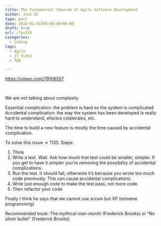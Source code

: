 ```yaml
---
title: The fundamental theorem of Agile Software Development
author: Jose OC
type: post
date: 2016-01-01T00:00:00+00:00
draft: true
url: /?p=524
categories:
  - Coding
tags:
  - Agile
  - IT Video
  - TDD

---
```

<https://vimeo.com/79106557>

&nbsp;

We are not talking about complexity

Essential complication: the problem is hard so the system is complicated Accidental complication: the way the system has been developed is really hard to understand, efectos colaterales, etc.

The time to build a new feature is mostly the time caused by accidental complication.

To solve this issue -> TDD. Steps:

  1. Think
  2. Write a test. Wait. Ask how much that test could be smaller, simpler. If you get to have it simpler you&#8217;re removing the possibility of accidental complications.
  3. Run the test. It should fail, otherwise ti&#8217;s because you wrote too much code previously. This can cause accidental complications.
  4. Write just enough code to make the test pass, not more code.
  5. Then refactor your code.

Finally I think he says that we cannot use scrum but XP (extreme programming)

Recommended book: The mythical man-month (Frederick Brooks) or &#8220;No silver bullet&#8221; (Frederick Brooks)
